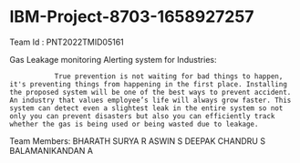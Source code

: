 # IBM-Project-8703-1658927257
Team Id : PNT2022TMID05161

Gas Leakage monitoring Alerting system for Industries:
               
               True prevention is not waiting for bad things to happen, it's preventing things from happening in the first place. Installing the proposed system will be one of the best ways to prevent accident. An industry that values employee’s life will always grow faster. This system can detect even a slightest leak in the entire system so not only you can prevent disasters but also you can efficiently track whether the gas is being used or being wasted due to leakage.

Team Members:
     BHARATH SURYA R
     ASWIN S
     DEEPAK CHANDRU S
     BALAMANIKANDAN A
